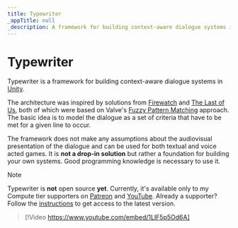 ```yaml
---
title: Typewriter
_appTitle: null
_description: A framework for building context-aware dialogue systems in Unity
---
```


# Typewriter

Typewriter is a framework for building context-aware dialogue systems in
[Unity].

The architecture was inspired by solutions from [Firewatch][Firewatch] and [The
Last of Us][TLOU], both of which were based on Valve's [Fuzzy Pattern
Matching][Valve] approach. The basic idea is to model the dialogue as a set of
criteria that have to be met for a given line to occur.

The framework does not make any assumptions about the audiovisual presentation
of the dialogue and can be used for both textual and voice acted games. It is
**not a drop-in solution** but rather a foundation for building your own
systems. Good programming knowledge is necessary to use it.

> [!NOTE]
>
> Typewriter is **not** open source **yet**. Currently, it's available only to
> my Compute tier supporters on [Patreon] and [YouTube]. Already a supporter?
> Follow the [instructions] to get access to the latest version.

> [!Video https://www.youtube.com/embed/1LlF5p5Od6A]

[Unity]: https://unity.com/
[Firewatch]: https://youtu.be/wj-2vbiyHnI
[TLOU]: https://www.gdcvault.com/play/1020386/A-Context-Aware-Character-Dialog
[Valve]: https://youtu.be/tAbBID3N64A
[Patreon]: https://www.patreon.com/aarthificial
[YouTube]: https://www.youtube.com/@aarthificial/join
[instructions]: https://www.patreon.com/aarthificial
